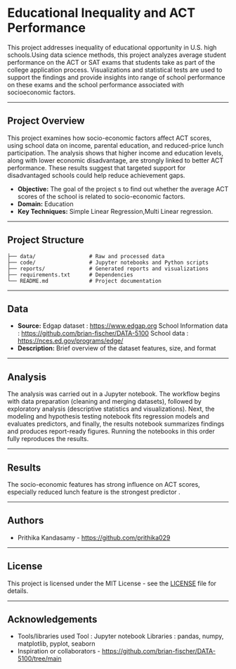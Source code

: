# Educational Inequality and ACT Performance

This project addresses inequality of educational opportunity in U.S. high schools.Using data science methods, this project analyzes 
average student performance on the ACT or SAT exams that students take as part of the college application process. Visualizations and statistical tests are used to support the findings and provide insights into range of school performance on these exams and the school performance associated with socioeconomic factors.

---

## Project Overview

This project examines how socio-economic factors affect ACT scores, using school data on income, parental education, and reduced-price lunch participation. The analysis shows that higher income and education levels, along with lower economic disadvantage, are strongly linked to better ACT performance. These results suggest that targeted support for disadvantaged schools could help reduce achievement gaps.
- **Objective:** The goal of the project s to find out whether the average ACT scores of the school is related to socio-economic factors.
- **Domain:** Education
- **Key Techniques:** Simple Linear Regression,Multi Linear regression.

---

## Project Structure

```
├── data/                 # Raw and processed data
├── code/                 # Jupyter notebooks and Python scripts
├── reports/              # Generated reports and visualizations
├── requirements.txt      # Dependencies
└── README.md             # Project documentation
```

---

## Data

- **Source:** Edgap dataset : https://www.edgap.org
              School Information data : https://github.com/brian-fischer/DATA-5100
              School data : https://nces.ed.gov/programs/edge/
- **Description:** Brief overview of the dataset features, size, and format

---

## Analysis

The analysis was carried out in a Jupyter notebook. The workflow begins with data preparation (cleaning and merging datasets), followed by exploratory analysis (descriptive statistics and visualizations). Next, the modeling and hypothesis testing notebook fits regression models and evaluates predictors, and finally, the results notebook summarizes findings and produces report-ready figures. Running the notebooks in this order fully reproduces the results.

---

## Results
The socio-economic features has strong influence on ACT scores, especially reduced lunch feature is the strongest predictor .

---

## Authors

- Prithika Kandasamy - https://github.com/prithika029

---

## License

This project is licensed under the MIT License - see the [LICENSE](LICENSE) file for details.

---

## Acknowledgements

- Tools/libraries used 
	Tool : Jupyter notebook 
	Libraries : pandas, numpy, matplotlib, pyplot, seaborn
- Inspiration or collaborators - https://github.com/brian-fischer/DATA-5100/tree/main

